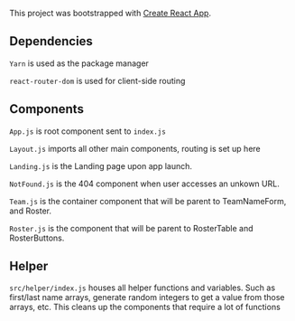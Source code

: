 This project was bootstrapped with [Create React App](https://github.com/facebookincubator/create-react-app).

## Dependencies

`Yarn` is used as the package manager

`react-router-dom` is used for client-side routing

## Components

`App.js` is root component sent to `index.js`

`Layout.js` imports all other main components, routing is set up here

`Landing.js` is the Landing page upon app launch.

`NotFound.js` is the 404 component when user accesses an unkown URL.

`Team.js` is the container component that will be parent to TeamNameForm, and Roster.

`Roster.js` is the component that will be parent to RosterTable and RosterButtons.

## Helper

`src/helper/index.js` houses all helper functions and variables. Such as first/last name arrays, generate random integers to get a value from those arrays, etc. This cleans up the components that require a lot of functions
